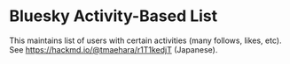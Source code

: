# Bluesky Activity-Based List

This maintains list of users with certain activities (many follows, likes, etc). See https://hackmd.io/@tmaehara/r1T1kedjT (Japanese).
